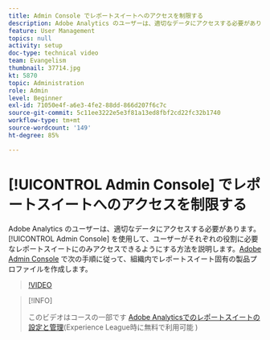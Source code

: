 ```yaml
---
title: Admin Console でレポートスイートへのアクセスを制限する
description: Adobe Analytics のユーザーは、適切なデータにアクセスする必要があります。 Admin Console を使用して、ユーザーがそれぞれの役割に必要なレポートスイートにのみアクセスできるようにする方法を説明します。Adobe Admin Console で次の手順に従って、組織内でレポートスイート固有の製品プロファイルを作成します。
feature: User Management
topics: null
activity: setup
doc-type: technical video
team: Evangelism
thumbnail: 37714.jpg
kt: 5870
topic: Administration
role: Admin
level: Beginner
exl-id: 71050e4f-a6e3-4fe2-88dd-866d207f6c7c
source-git-commit: 5c11ee3222e5e3f81a13ed8fbf2cd22fc32b1740
workflow-type: tm+mt
source-wordcount: '149'
ht-degree: 85%

---
```


# [!UICONTROL Admin Console] でレポートスイートへのアクセスを制限する

Adobe Analytics のユーザーは、適切なデータにアクセスする必要があります。 [!UICONTROL Admin Console] を使用して、ユーザーがそれぞれの役割に必要なレポートスイートにのみアクセスできるようにする方法を説明します。[Adobe Admin Console](https://adminconsole.adobe.com/jp) で次の手順に従って、組織内でレポートスイート固有の製品プロファイルを作成します。

>[!VIDEO](https://video.tv.adobe.com/v/37714/?quality=12&learn=on)

>[!INFO]
>
> このビデオはコースの一部です [Adobe Analyticsでのレポートスイートの設定と管理](https://experienceleague.adobe.com/?recommended=Analytics-A-1-2021.1.administration&amp;lang=ja)(Experience League時に無料で利用可能 )